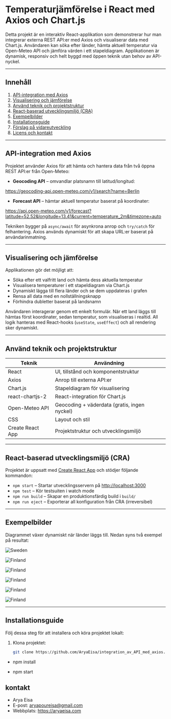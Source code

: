 # Temperaturjämförelse i React med Axios och Chart.js

Detta projekt är en interaktiv React-applikation som demonstrerar hur man integrerar externa REST API:er med Axios och visualiserar data med Chart.js. Användaren kan söka efter länder, hämta aktuell temperatur via Open-Meteo API och jämföra värden i ett stapeldiagram. Applikationen är dynamisk, responsiv och helt byggd med öppen teknik utan behov av API-nyckel.

---

## Innehåll

1. [API-integration med Axios](#api-integration-med-axios)
2. [Visualisering och jämförelse](#visualisering-och-jämförelse)
3. [Använd teknik och projektstruktur](#använd-teknik-och-projektstruktur)
4. [React-baserad utvecklingsmiljö (CRA)](#react-baserad-utvecklingsmiljö-cra)
5. [Exempelbilder](#exempelbilder)
6. [Installationsguide](#installationsguide)
7. [Förslag på vidareutveckling](#förslag-på-vidareutveckling)
8. [Licens och kontakt](#licens-och-kontakt)

---

## API-integration med Axios

Projektet använder Axios för att hämta och hantera data från två öppna REST API:er från Open-Meteo:

- **Geocoding API** – omvandlar platsnamn till latitud/longitud:

https://geocoding-api.open-meteo.com/v1/search?name=Berlin


- **Forecast API** – hämtar aktuell temperatur baserat på koordinater:


https://api.open-meteo.com/v1/forecast?latitude=52.52&longitude=13.41&current=temperature_2m&timezone=auto



Tekniken bygger på `async/await` för asynkrona anrop och `try/catch` för felhantering. Axios används dynamiskt för att skapa URL:er baserat på användarinmatning.

---

## Visualisering och jämförelse

Applikationen gör det möjligt att:

- Söka efter ett valfritt land och hämta dess aktuella temperatur
- Visualisera temperaturer i ett stapeldiagram via Chart.js
- Dynamiskt lägga till flera länder och se dem uppdateras i grafen
- Rensa all data med en nollställningsknapp
- Förhindra dubletter baserat på landsnamn

Användaren interagerar genom ett enkelt formulär. När ett land läggs till hämtas först koordinater, sedan temperatur, som visualiseras i realtid. All logik hanteras med React-hooks (`useState`, `useEffect`) och all rendering sker dynamiskt.

---

## Använd teknik och projektstruktur

| Teknik            | Användning                                     |
|-------------------|------------------------------------------------|
| React             | UI, tillstånd och komponentstruktur            |
| Axios             | Anrop till externa API:er                      |
| Chart.js          | Stapeldiagram för visualisering                |
| react-chartjs-2   | React-integration för Chart.js                 |
| Open-Meteo API    | Geocoding + väderdata (gratis, ingen nyckel)  |
| CSS               | Layout och stil                                |
| Create React App  | Projektstruktur och utvecklingsmiljö           |




---

## React-baserad utvecklingsmiljö (CRA)

Projektet är uppsatt med [Create React App](https://create-react-app.dev) och stödjer följande kommandon:

- `npm start` – Startar utvecklingsservern på [http://localhost:3000](http://localhost:3000)
- `npm test` – Kör testsuiten i watch mode
- `npm run build` – Skapar en produktionsfärdig build i `build/`
- `npm run eject` – Exporterar all konfiguration från CRA (irreversibel)

---

## Exempelbilder

Diagrammet växer dynamiskt när länder läggs till. Nedan syns två exempel på resultat:



![Sweden](src/images/Sweden.png)



![Finland](src/images/Finland.png)

![Finland](src/images/tomt.png)

![Finland](src/images/one.png)

![Finland](src/images/two.png)

![Finland](src/images/many.png)

---

## Installationsguide

Följ dessa steg för att installera och köra projektet lokalt:

1. Klona projektet:
   ```bash
   git clone https://github.com/AryaEisa/integration_av_API_med_axios.git
   

- npm install


- npm start


## kontakt

-  Arya Eisa
-  E-post: aryapoureisa@gmail.com
-  Webbplats: https://aryaeisa.com